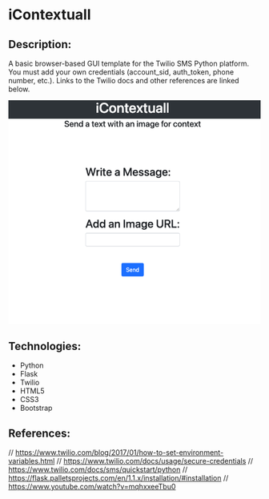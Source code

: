 # iContextuall

## Description:
A basic browser-based GUI template for the Twilio SMS Python platform. You must add your own credentials (account_sid, auth_token, phone number, etc.). Links to the Twilio docs and other references are linked below.

![GitHub Logo](interface.png)

## Technologies:
- Python
- Flask
- Twilio
- HTML5
- CSS3
- Bootstrap

## References:
// https://www.twilio.com/blog/2017/01/how-to-set-environment-variables.html
// https://www.twilio.com/docs/usage/secure-credentials
// https://www.twilio.com/docs/sms/quickstart/python
// https://flask.palletsprojects.com/en/1.1.x/installation/#installation
// https://www.youtube.com/watch?v=mqhxxeeTbu0